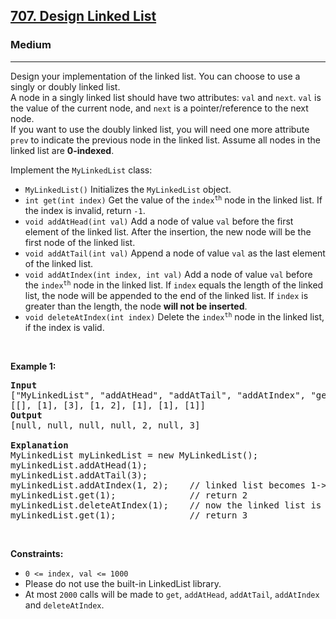 <h2><a href="https://leetcode.com/problems/design-linked-list/">707. Design Linked List</a></h2><h3>Medium</h3><hr><div style="user-select: auto;"><p style="user-select: auto;">Design your implementation of the linked list. You can choose to use a singly or doubly linked list.<br style="user-select: auto;">
A node in a singly linked list should have two attributes: <code style="user-select: auto;">val</code> and <code style="user-select: auto;">next</code>. <code style="user-select: auto;">val</code> is the value of the current node, and <code style="user-select: auto;">next</code> is a pointer/reference to the next node.<br style="user-select: auto;">
If you want to use the doubly linked list, you will need one more attribute <code style="user-select: auto;">prev</code> to indicate the previous node in the linked list. Assume all nodes in the linked list are <strong style="user-select: auto;">0-indexed</strong>.</p>

<p style="user-select: auto;">Implement the <code style="user-select: auto;">MyLinkedList</code> class:</p>

<ul style="user-select: auto;">
	<li style="user-select: auto;"><code style="user-select: auto;">MyLinkedList()</code> Initializes the <code style="user-select: auto;">MyLinkedList</code> object.</li>
	<li style="user-select: auto;"><code style="user-select: auto;">int get(int index)</code> Get the value of the <code style="user-select: auto;">index<sup style="user-select: auto;">th</sup></code> node in the linked list. If the index is invalid, return <code style="user-select: auto;">-1</code>.</li>
	<li style="user-select: auto;"><code style="user-select: auto;">void addAtHead(int val)</code> Add a node of value <code style="user-select: auto;">val</code> before the first element of the linked list. After the insertion, the new node will be the first node of the linked list.</li>
	<li style="user-select: auto;"><code style="user-select: auto;">void addAtTail(int val)</code> Append a node of value <code style="user-select: auto;">val</code> as the last element of the linked list.</li>
	<li style="user-select: auto;"><code style="user-select: auto;">void addAtIndex(int index, int val)</code> Add a node of value <code style="user-select: auto;">val</code> before the <code style="user-select: auto;">index<sup style="user-select: auto;">th</sup></code> node in the linked list. If <code style="user-select: auto;">index</code> equals the length of the linked list, the node will be appended to the end of the linked list. If <code style="user-select: auto;">index</code> is greater than the length, the node <strong style="user-select: auto;">will not be inserted</strong>.</li>
	<li style="user-select: auto;"><code style="user-select: auto;">void deleteAtIndex(int index)</code> Delete the <code style="user-select: auto;">index<sup style="user-select: auto;">th</sup></code> node in the linked list, if the index is valid.</li>
</ul>

<p style="user-select: auto;">&nbsp;</p>
<p style="user-select: auto;"><strong style="user-select: auto;">Example 1:</strong></p>

<pre style="user-select: auto;"><strong style="user-select: auto;">Input</strong>
["MyLinkedList", "addAtHead", "addAtTail", "addAtIndex", "get", "deleteAtIndex", "get"]
[[], [1], [3], [1, 2], [1], [1], [1]]
<strong style="user-select: auto;">Output</strong>
[null, null, null, null, 2, null, 3]

<strong style="user-select: auto;">Explanation</strong>
MyLinkedList myLinkedList = new MyLinkedList();
myLinkedList.addAtHead(1);
myLinkedList.addAtTail(3);
myLinkedList.addAtIndex(1, 2);    // linked list becomes 1-&gt;2-&gt;3
myLinkedList.get(1);              // return 2
myLinkedList.deleteAtIndex(1);    // now the linked list is 1-&gt;3
myLinkedList.get(1);              // return 3
</pre>

<p style="user-select: auto;">&nbsp;</p>
<p style="user-select: auto;"><strong style="user-select: auto;">Constraints:</strong></p>

<ul style="user-select: auto;">
	<li style="user-select: auto;"><code style="user-select: auto;">0 &lt;= index, val &lt;= 1000</code></li>
	<li style="user-select: auto;">Please do not use the built-in LinkedList library.</li>
	<li style="user-select: auto;">At most <code style="user-select: auto;">2000</code> calls will be made to <code style="user-select: auto;">get</code>, <code style="user-select: auto;">addAtHead</code>, <code style="user-select: auto;">addAtTail</code>, <code style="user-select: auto;">addAtIndex</code> and <code style="user-select: auto;">deleteAtIndex</code>.</li>
</ul>
</div>